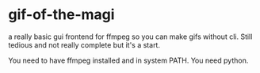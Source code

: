 # gif-of-the-magi
a really basic gui frontend for ffmpeg so you can make gifs without cli. Still tedious and not really complete but it's a start.

You need to have ffmpeg installed and in system PATH.  You need python.
